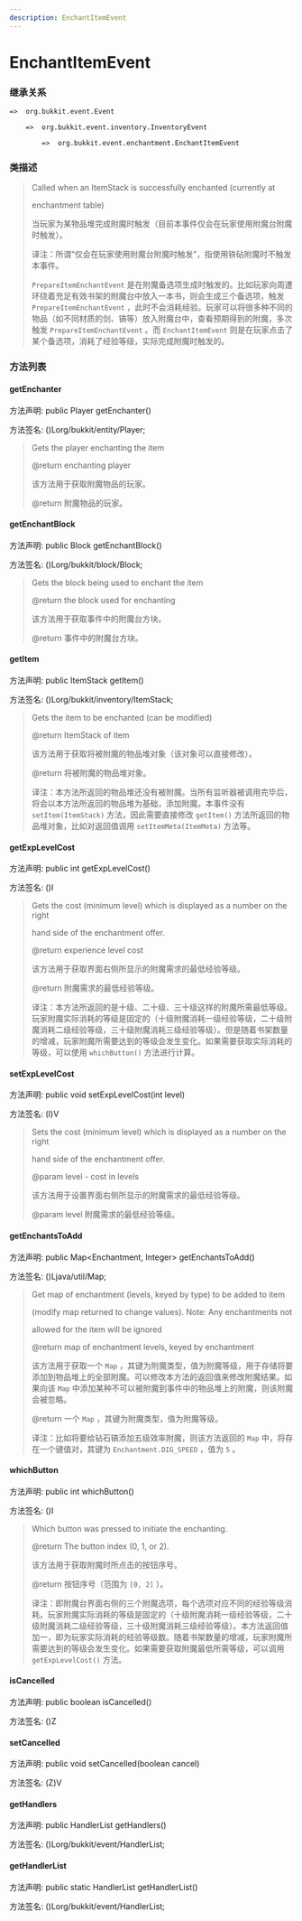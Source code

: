 ```yaml
---
description: EnchantItemEvent
---
```


# EnchantItemEvent

### 继承关系

    =>  org.bukkit.event.Event

        =>  org.bukkit.event.inventory.InventoryEvent

            =>  org.bukkit.event.enchantment.EnchantItemEvent

### 类描述

> Called when an ItemStack is successfully enchanted (currently at
> 
> enchantment table)
> 
> <p>
> 
> 当玩家为某物品堆完成附魔时触发（目前本事件仅会在玩家使用附魔台附魔时触发）。
> 
> <p>
> 
> 译注：所谓“仅会在玩家使用附魔台附魔时触发”，指使用铁砧附魔时不触发本事件。
> 
> `PrepareItemEnchantEvent` 是在附魔备选项生成时触发的。比如玩家向周遭环绕着充足有效书架的附魔台中放入一本书，则会生成三个备选项，触发 `PrepareItemEnchantEvent` ，此时不会消耗经验。玩家可以将很多种不同的物品（如不同材质的剑、镐等）放入附魔台中，查看预期得到的附魔，多次触发 `PrepareItemEnchantEvent` 。而 `EnchantItemEvent` 则是在玩家点击了某个备选项，消耗了经验等级，实际完成附魔时触发的。

### 方法列表

#### getEnchanter

方法声明: public Player getEnchanter()

方法签名: ()Lorg/bukkit/entity/Player;

> Gets the player enchanting the item
> 
> @return enchanting player
> 
> <p>
> 
> 该方法用于获取附魔物品的玩家。
> 
> @return 附魔物品的玩家。

#### getEnchantBlock

方法声明: public Block getEnchantBlock()

方法签名: ()Lorg/bukkit/block/Block;

> Gets the block being used to enchant the item
> 
> @return the block used for enchanting
> 
> <p>
> 
> 该方法用于获取事件中的附魔台方块。
> 
> @return 事件中的附魔台方块。

#### getItem

方法声明: public ItemStack getItem()

方法签名: ()Lorg/bukkit/inventory/ItemStack;

> Gets the item to be enchanted (can be modified)
> 
> @return ItemStack of item
> 
> <p>
> 
> 该方法用于获取将被附魔的物品堆对象（该对象可以直接修改）。
> 
> @return 将被附魔的物品堆对象。
> 
> <p>
> 
> 译注：本方法所返回的物品堆还没有被附魔。当所有监听器被调用完毕后，将会以本方法所返回的物品堆为基础，添加附魔。本事件没有 `setItem(ItemStack)` 方法，因此需要直接修改 `getItem()` 方法所返回的物品堆对象，比如对返回值调用 `setItemMeta(ItemMeta)` 方法等。

#### getExpLevelCost

方法声明: public int getExpLevelCost()

方法签名: ()I

> Gets the cost (minimum level) which is displayed as a number on the right
> 
> hand side of the enchantment offer.
> 
> @return experience level cost
> 
> <p>
> 
> 该方法用于获取界面右侧所显示的附魔需求的最低经验等级。
> 
> @return 附魔需求的最低经验等级。
> 
> <p>
> 
> 译注：本方法所返回的是十级、二十级、三十级这样的附魔所需最低等级。玩家附魔实际消耗的等级是固定的（十级附魔消耗一级经验等级，二十级附魔消耗二级经验等级，三十级附魔消耗三级经验等级）。但是随着书架数量的增减，玩家附魔所需要达到的等级会发生变化。如果需要获取实际消耗的等级，可以使用 `whichButton()` 方法进行计算。

#### setExpLevelCost

方法声明: public void setExpLevelCost(int level)

方法签名: (I)V

> Sets the cost (minimum level) which is displayed as a number on the right
> 
> hand side of the enchantment offer.
> 
> @param level - cost in levels
> 
> <p>
> 
> 该方法用于设置界面右侧所显示的附魔需求的最低经验等级。
> 
> @param level 附魔需求的最低经验等级。

#### getEnchantsToAdd

方法声明: public Map<Enchantment, Integer> getEnchantsToAdd()

方法签名: ()Ljava/util/Map;

> Get map of enchantment (levels, keyed by type) to be added to item
> 
> (modify map returned to change values). Note: Any enchantments not
> 
> allowed for the item will be ignored
> 
> @return map of enchantment levels, keyed by enchantment
> 
> <p>
> 
> 该方法用于获取一个 `Map` ，其键为附魔类型，值为附魔等级，用于存储将要添加到物品堆上的全部附魔。可以修改本方法的返回值来修改附魔结果。如果向该 `Map` 中添加某种不可以被附魔到事件中的物品堆上的附魔，则该附魔会被忽略。
> 
> @return 一个 `Map` ，其键为附魔类型，值为附魔等级。
> 
> <p>
> 
> 译注：比如将要给钻石镐添加五级效率附魔，则该方法返回的 `Map` 中，将存在一个键值对，其键为 `Enchantment.DIG_SPEED` ，值为 `5` 。

#### whichButton

方法声明: public int whichButton()

方法签名: ()I

> Which button was pressed to initiate the enchanting.
> 
> @return The button index (0, 1, or 2).
> 
> <p>
> 
> 该方法用于获取附魔时所点击的按钮序号。
> 
> @return 按钮序号（范围为 `[0, 2]` ）。
> 
> <p>
> 
> 译注：即附魔台界面右侧的三个附魔选项，每个选项对应不同的经验等级消耗。玩家附魔实际消耗的等级是固定的（十级附魔消耗一级经验等级，二十级附魔消耗二级经验等级，三十级附魔消耗三级经验等级）。本方法返回值加一，即为玩家实际消耗的经验等级数。随着书架数量的增减，玩家附魔所需要达到的等级会发生变化。如果需要获取附魔最低所需等级，可以调用 `getExpLevelCost()` 方法。

#### isCancelled

方法声明: public boolean isCancelled()

方法签名: ()Z

#### setCancelled

方法声明: public void setCancelled(boolean cancel)

方法签名: (Z)V

#### getHandlers

方法声明: public HandlerList getHandlers()

方法签名: ()Lorg/bukkit/event/HandlerList;

#### getHandlerList

方法声明: public static HandlerList getHandlerList()

方法签名: ()Lorg/bukkit/event/HandlerList;